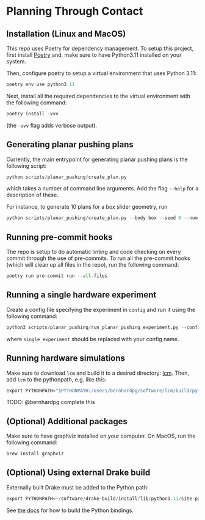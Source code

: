 # Planning Through Contact

## Installation (Linux and MacOS)

This repo uses Poetry for dependency management. To setup this project, first
install [Poetry](https://python-poetry.org/docs/#installation) and, make sure
to have Python3.11 installed on your system.

Then, configure poetry to setup a virtual environment that uses Python 3.11:

```python
poetry env use python3.11
```

Next, install all the required dependencies to the virtual environment with the
following command:

```python
poetry install -vvv
```

(the `-vvv` flag adds verbose output).

## Generating planar pushing plans

Currently, the main entrypoint for generating planar pushing plans is the
following script:

```python
python scripts/planar_pushing/create_plan.py
```

which takes a number of command line arguments. Add the flag `--help` for a
description of these.

For instance, to generate 10 plans for a box slider geometry, run

```python
python scripts/planar_pushing/create_plan.py --body box --seed 0 --num 10
```


## Running pre-commit hooks

The repo is setup to do automatic linting and code checking on every commit
through the use of pre-commits. To run all the pre-commit hooks (which will
clean up all files in the repo), run the following command:

```python
poetry run pre-commit run --all-files
```

## Running a single hardware experiment

Create a config file specifying the experiment in `config` and run it using the
following command:

```python
python3 scripts/planar_pushing/run_planar_pushing_experiment.py --config-name single_experiment
```

where `single_experiment` should be replaced with your config name.

## Running hardware simulations

Make sure to download `lcm` and build it to a desired directory:
[lcm](https://github.com/lcm-proj/lcm). Then, add `lcm` to the pythonpath, e.g. like this:

```python
export PYTHONPATH="$PYTHONPATH:/Users/bernhardpg/software/lcm/build/python"
```

TODO: @bernhardpg complete this

## (Optional) Additional packages

Make sure to have graphviz installed on your computer. On MacOS, run the following
command:

```python
brew install graphviz
```

## (Optional) Using external Drake build

Externally built Drake must be added to the Python path:

```python
export PYTHONPATH=~/software/drake-build/install/lib/python3.11/site-packages:${PYTHONPATH}
```

See [the docs](https://drake.mit.edu/from_source.html) for how to build the
Python bindings.

